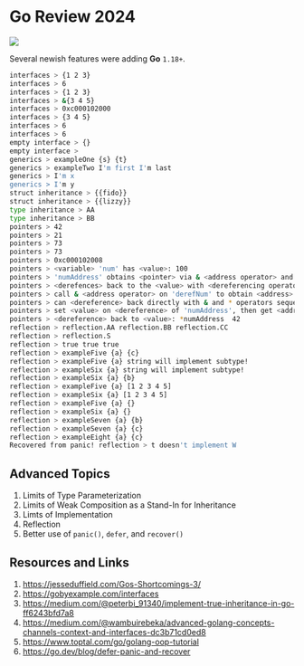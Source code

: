 # Go Review 2024

[![](https://img.shields.io/badge/go-1.22.4-lightblue.svg)](https://go.dev/doc/)

Several newish features were adding **Go** `1.18+`.

```bash
interfaces > {1 2 3}
interfaces > 6
interfaces > {1 2 3}
interfaces > &{3 4 5}
interfaces > 0xc000102000
interfaces > {3 4 5}
interfaces > 6
interfaces > 6
empty interface > {}
empty interface >
generics > exampleOne {s} {t}
generics > exampleTwo I'm first I'm last
generics > I'm x
generics > I'm y
struct inheritance > {{fido}}
struct inheritance > {{lizzy}}
type inheritance > AA
type inheritance > BB
pointers > 42
pointers > 21
pointers > 73
pointers > 73
pointers > 0xc000102008
pointers > <variable> 'num' has <value>: 100
pointers > 'numAddress' obtains <pointer> via & <address operator> and <pointer type>: *int = &num  0xc000100060
pointers > <derefences> back to the <value> with <dereferencing operator> on 'numAddress': derefNum = *numAddress 100
pointers > call & <address operator> on 'derefNum' to obtain <address>: &derefNum 0xc000100068
pointers > can <dereference> back directly with & and * operators sequentially: *&derefNum 100
pointers > set <value> on <dereference> of 'numAddress', then get <address> from <pointer type>: *numAddress = 42 0xc000100060
pointers > <dereference> back to <value>: *numAddress  42
reflection > reflection.AA reflection.BB reflection.CC
reflection > reflection.S
reflection > true true true
reflection > exampleFive {a} {c}
reflection > exampleFive {a} string will implement subtype!
reflection > exampleSix {a} string will implement subtype!
reflection > exampleSix {a} {b}
reflection > exampleFive {a} [1 2 3 4 5]
reflection > exampleSix {a} [1 2 3 4 5]
reflection > exampleFive {a} {}
reflection > exampleSix {a} {}
reflection > exampleSeven {a} {b}
reflection > exampleSeven {a} {c}
reflection > exampleEight {a} {c}
Recovered from panic! reflection > t doesn't implement W
```

## Advanced Topics

1. Limits of Type Parameterization
2. Limits of Weak Composition as a Stand-In for Inheritance
3. Limts of Implementation
4. Reflection
5. Better use of `panic()`, `defer`, and `recover()`

## Resources and Links

1. https://jesseduffield.com/Gos-Shortcomings-3/
2. https://gobyexample.com/interfaces
3. https://medium.com/@peterbi_91340/implement-true-inheritance-in-go-ff6243bfd7a8
4. https://medium.com/@wambuirebeka/advanced-golang-concepts-channels-context-and-interfaces-dc3b71cd0ed8
5. https://www.toptal.com/go/golang-oop-tutorial
6. https://go.dev/blog/defer-panic-and-recover